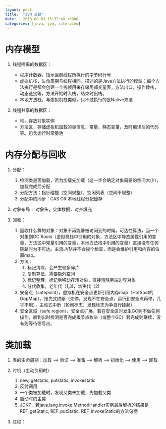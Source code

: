 ```yaml
---
layout: post
title:  "JVM 总结"
date:   2018-08-03 15:37:48 +0800
categories: [java, jvm, interview]
---
```


# 内存模型

1. 线程隔离的数据区：
    * 程序计数器，指示当前线程所执行的字节码行号
    * 虚拟机栈，生命周期与线程相同。描述的是Java方法执行的模型：每个方法执行是都会创建一个栈帧用来存储局部变量表，方法出口，操作数栈，动态链接等，方法开始时入栈，结束时出栈。
    * 本地方法栈，与虚拟机栈类似，只不过执行的是Native方法

2. 线程共享的数据区：
    * 堆，存放对象实例
    * 方法区，存储虚拟机加载的类信息，常量，静态变量，及时编译后的代码等。包含运行时常量池

# 内存分配与回收

1. 分配：
    1. 检测类是否加载，若为加载先加载（这一步会确定对象需要的空间大小），加载完成后分配
    2. 分配方法：指针碰撞（空间规整），空闲列表（空间不规整）
    3. 分配中的同步：CAS OR 本地线程分配缓存

2. 对象布局： 对象头，实体数据，对齐填充

3. 回收：
    1. 回收什么样的对象：对象不再能够被访问到的时候。可达性算法，当一个对象到GC Roots（虚拟机栈中引用的对象，方法区中静态属性引用的变量，方法区中常量引用的变量，本地方法栈中引用的变量）直接没有任何链路时为不可达。主流JVM并不会挨个检查，而是会维护引用和内存的位置map。
    2. 方法：
        1. 标记清除，会产生较多碎片
        2. 复制算法，需要额外空间
        3. 标记整理，标记后移动存活对象，直接清除另端边界对象
        4. 分代收集，老年代（1,3)，新生代（2)
    3. 安全点（safepoint），虚拟机在安全点更新引用内存map（HotSpot的OopMap）。抢先式终斷（先停，发现不在安全点，运行到安全点再停，几乎不用），主动式中断（轮询标志，发现标志为争自行挂起）
    4. 安全区域（safe region），安全点扩展。若在安全区时发生GC则不做任何操作，直到出时检测是否完成根节点枚举（或整个GC）若完成则继续，没有则等待信号出。

# 类加载

1. 类的生命周期：加载 --> 验证 --> 准备 --> 解析 --> 初始化 --> 使用 --> 卸载

2. 时机（主动引用时）
    1. new, getstatic, putstatic, invokestatic
    2. 反射调用
    3. 一个类被加载时，发现父类未加载，先加载父类
    4. 启动时的主类
    5. JDK7，若java.lang.invoke.MethodHandler实例最后解析的结果是REF_getStatic, REF_putStatic, REF_invokeStatic的方法句柄

3. 过程：